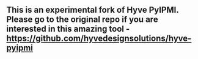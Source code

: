 ## This is an experimental fork of Hyve PyIPMI. Please go to the original repo if you are interested in this amazing tool - https://github.com/hyvedesignsolutions/hyve-pyipmi
